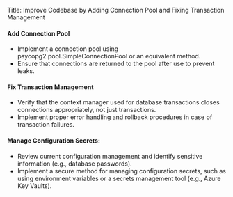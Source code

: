 Title: Improve Codebase by Adding Connection Pool and Fixing Transaction Management

#### Add Connection Pool
- Implement a connection pool using psycopg2.pool.SimpleConnectionPool or an equivalent method.
- Ensure that connections are returned to the pool after use to prevent leaks.
#### Fix Transaction Management
- Verify that the context manager used for database transactions closes connections appropriately, not just transactions.
- Implement proper error handling and rollback procedures in case of transaction failures.
#### Manage Configuration Secrets:
- Review current configuration management and identify sensitive information (e.g., database passwords).
- Implement a secure method for managing configuration secrets, such as using environment variables or a secrets management tool (e.g., Azure Key Vaults).


